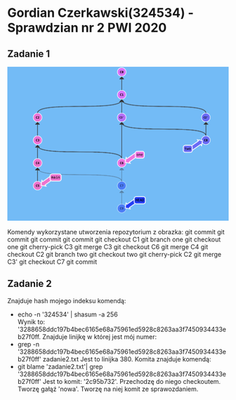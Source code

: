 Gordian Czerkawski(324534) - Sprawdzian nr 2 PWI 2020
=======================
Zadanie 1
---------
![zadanie1](obrazek.png)

Komendy wykorzystane utworzenia repozytorium z obrazka:
git commit
git commit
git commit
git commit
git checkout C1
git branch one
git checkout one
git cherry-pick C3
git merge C3
git checkout C6
git merge C4
git checkout C2
git branch two
git checkout two
git cherry-pick C2
git merge C3'
git checkout C7
git commit


Zadanie 2
---------
Znajduje hash mojego indeksu komendą:
+ echo -n  '324534' | shasum -a 256   
Wynik to: '3288658ddc197b4bec6165e68a75961ed5928c8263aa3f7450934433eb27f0ff.
Znajduje linijkę w której jest mój numer: 
+  grep -n '3288658ddc197b4bec6165e68a75961ed5928c8263aa3f7450934433eb27f0ff' zadanie2.txt
Jest to linijka 380.
Komita znajduje komendą:
+ git blame 'zadanie2.txt'| grep '3288658ddc197b4bec6165e68a75961ed5928c8263aa3f7450934433eb27f0ff'
Jest to komit: '2c95b732'. Przechodzę do niego checkoutem. Tworzę gałąź 'nowa'. Tworzę na niej komit ze sprawozdaniem.